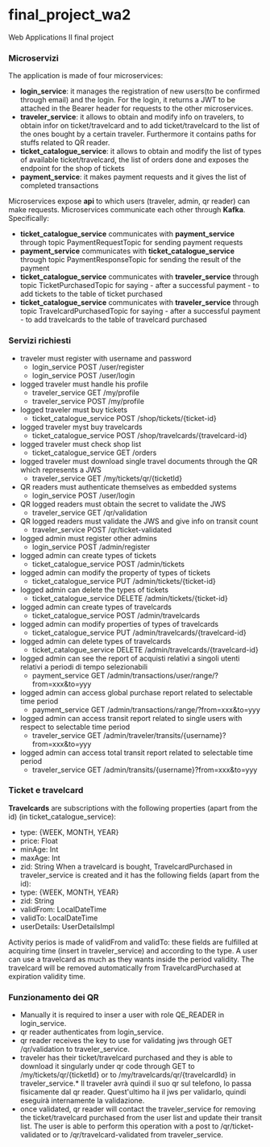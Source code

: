 # final_project_wa2
Web Applications II final project 

### Microservizi

The application is made of four microservices:
* **login_service**: it manages the registration of new users(to be confirmed through email) and the login. For the login, it returns a JWT to be attached in the Bearer header for requests to the other microservices.
* **traveler_service**: it allows to obtain and modify info on travelers, to obtain infor on ticket/travelcard and to add ticket/travelcard to the list  of the ones bought by a certain traveler. Furthermore it contains paths for stuffs related to QR reader.
* **ticket_catalogue_service**: it allows to obtain and modify the list of types of available ticket/travelcard, the list of orders done and exposes the endpoint for the shop of tickets
* **payment_service**: it makes payment requests and it gives the list of completed transactions 

Microservices expose **api** to which users (traveler, admin, qr reader) can make requests.
Microservices communicate each other through **Kafka**. Specifically:
* **ticket_catalogue_service** communicates with **payment_service** through topic PaymentRequestTopic for sending payment requests
* **payment_service** communicates with **ticket_catalogue_service** through topic PaymentResponseTopic for sending the result of the payment
* **ticket_catalogue_service** communicates with **traveler_service** through topic TicketPurchasedTopic for saying - after a successful payment - to add tickets to the table of ticket purchased
* **ticket_catalogue_service** communicates with **traveler_service** through topic TravelcardPurchasedTopic for saying - after a successful payment - to add travelcards to the table of travelcard purchased

### Servizi richiesti

* traveler must register with username and password
  * login_service POST /user/register
  * login_service POST /user/login
* logged traveler must handle his profile
  * traveler_service GET /my/profile
  * traveler_service POST /my/profile
* logged traveler must buy tickets
  * ticket_catalogue_service POST /shop/tickets/{ticket-id}
* logged traveler myst buy travelcards
  * ticket_catalogue_service POST /shop/travelcards/{travelcard-id}
* logged traveler must check shop list 
  * ticket_catalogue_service GET /orders
* logged traveler must download single travel documents through the QR which represents a JWS
  * traveler_service GET /my/tickets/qr/{ticketId}
* QR readers must authenticate themselves as embedded systems
  * login_service POST /user/login
* QR logged readers must obtain the secret to validate the JWS
  * traveler_service GET /qr/validation
* QR logged readers must validate the JWS and give info on transit count
  * traveler_service POST /qr/ticket-validated
* logged admin must register other admins
  * login_service POST /admin/register
* logged admin can create types of tickets
  * ticket_catalogue_service POST /admin/tickets
* logged admin can modify the property of types of tickets
  * ticket_catalogue_service PUT /admin/tickets/{ticket-id}
* logged admin can delete the types of tickets
  * ticket_catalogue_service DELETE /admin/tickets/{ticket-id}
* logged admin can create types of travelcards 
  * ticket_catalogue_service POST /admin/travelcards
* logged admin can modify properties of types of travelcards
  * ticket_catalogue_service PUT /admin/travelcards/{travelcard-id}
* logged admin can delete types of travelcards
  * ticket_catalogue_service DELETE /admin/travelcards/{travelcard-id}
* logged admin can see the report of acquisti relativi a singoli utenti relativi a periodi di tempo selezionabili
  * payment_service GET /admin/transactions/user/range/?from=xxx&to=yyy
* logged admin can access global purchase report related to selectable time period
  * payment_service GET /admin/transactions/range/?from=xxx&to=yyy
* logged admin can access transit report related to single users with respect to selectable time period
  * traveler_service GET /admin/traveler/transits/{username}?from=xxx&to=yyy
* logged admin can access total transit report related to selectable time period
  * traveler_service GET /admin/transits/{username}?from=xxx&to=yyy
  
### Ticket e travelcard

 **Travelcards** are subscriptions with the following properties (apart from the id) (in ticket_catalogue_service):
* type: {WEEK, MONTH, YEAR}
* price: Float
* minAge: Int
* maxAge: Int
* zid: String
When a travelcard is bought, TravelcardPurchased in traveler_service is created and it has the following fields (apart from the id):
* type: {WEEK, MONTH, YEAR}
* zid: String
* validFrom: LocalDateTime
* validTo: LocalDateTime
* userDetails: UserDetailsImpl

Activity perios is made of validFrom and validTo: these fields are fulfilled at acquiring time (insert in traveler_service) and according to the type. A user can use a travelcard as much as they wants inside the period validity. The travelcard will be removed automatically from TravelcardPurchased at expiration validity time.
### Funzionamento dei QR

* Manually it is required to inser a user with role QE_READER in login_service.
* qr reader authenticates from login_service.
* qr reader receives the key to use for validating jws through GET /qr/validation to traveler_service.
* traveler has their ticket/travelcard purchased and they is able to download it singularly under qr code through GET to /my/tickets/qr/{ticketId} or to /my/travelcards/qr/{travelcardId} in traveler_service.* Il traveler avrà quindi il suo qr sul telefono, lo passa fisicamente dal qr reader. Quest'ultimo ha il jws per validarlo, quindi eseguirà internamente la validazione. 
* once validated, qr reader will contact the traveler_service for removing the ticket/travelcard purchased from the user list and update their transit list. The user is able to perform this operation with a post to /qr/ticket-validated or to /qr/travelcard-validated from traveler_service.
